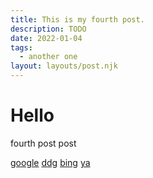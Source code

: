 ```yaml
---
title: This is my fourth post.
description: TODO
date: 2022-01-04
tags:
  - another one
layout: layouts/post.njk
---
```


# Hello

fourth post post

[google](https://google.com)
[ddg](https://duckduckgo.com)
[bing](https://bing.com)
[ya](https://ya.ru)
